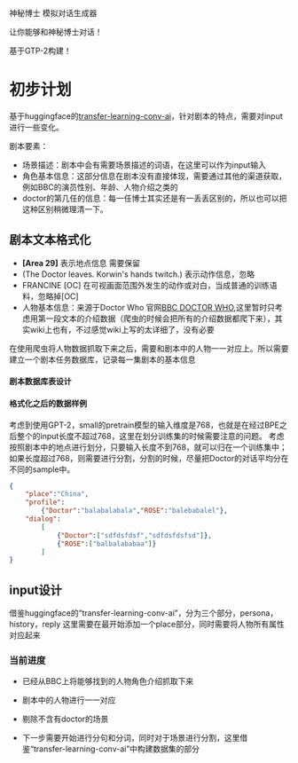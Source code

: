 神秘博士 模拟对话生成器

让你能够和神秘博士对话！

基于GTP-2构建！

# 初步计划

基于huggingface的[transfer-learning-conv-ai](https://github.com/huggingface/transfer-learning-conv-ai)，针对剧本的特点，需要对input进行一些变化。

剧本要素：
- 场景描述：剧本中会有需要场景描述的词语，在这里可以作为input输入
- 角色基本信息：这部分信息在剧本没有直接体现，需要通过其他的渠道获取，例如BBC的演员性别、年龄、人物介绍之类的
- doctor的第几任的信息：每一任博士其实还是有一丢丢区别的，所以也可以把这种区别稍微理清一下。

## 剧本文本格式化

- **[Area 29]** 表示地点信息 需要保留
- (The Doctor leaves. Korwin's hands twitch.) 表示动作信息，忽略
- FRANCINE [OC] 在可视画面范围外发生的动作或对白，当成普通的训练语料，忽略掉[OC]
- 人物基本信息：来源于Doctor Who 官网[BBC DOCTOR WHO](https://www.bbc.co.uk/programmes/b006q2x0),这里暂时只考虑用第一段文本的介绍数据（爬虫的时候会把所有的介绍数据都爬下来），其实wiki上也有，不过感觉wiki上写的太详细了，没有必要

在使用爬虫将人物数据抓取下来之后，需要和剧本中的人物一一对应上。所以需要建立一个剧本任务数据库，记录每一集剧本的基本信息

#### 剧本数据库表设计



#### 格式化之后的数据样例

考虑到使用GPT-2，small的pretrain模型的输入维度是768，也就是在经过BPE之后整个的input长度不超过768，这里在划分训练集的时候需要注意的问题。
考虑按照剧本中的地点进行划分，只要输入长度不到768，就可以归在一个训练集中；如果长度超过768，则需要进行分割，分割的时候，尽量把Doctor的对话平均分在不同的sample中。
```json
{
    "place":"China",
    "profile":
        {"Doctor":"balabalabala","ROSE":"balebabalel"},
    "dialog":
        [
            {"Doctor":["sdfdsfdsf","sdfdsfdsfsd"]},
            {"ROSE":["balbalababaa"]}
        ]
}
```

## input设计

借鉴huggingface的“transfer-learning-conv-ai”，分为三个部分，persona，history，reply
这里需要在最开始添加一个place部分，同时需要将人物所有属性对应起来

### 当前进度

- 已经从BBC上将能够找到的人物角色介绍抓取下来
- 剧本中的人物进行一一对应
- 剔除不含有doctor的场景

- 下一步需要开始进行分句和分词，同时对于场景进行分割，这里借鉴“transfer-learning-conv-ai”中构建数据集的部分